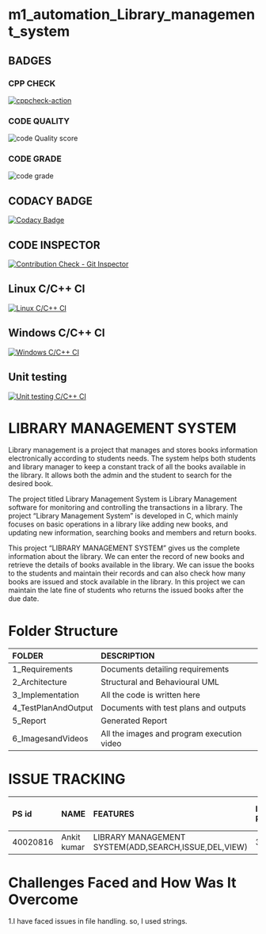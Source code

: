 # m1_automation_Library_management_system
## BADGES
### CPP CHECK
[![cppcheck-action](https://github.com/ankitkumar304/m1_automation_Digital-clock/actions/workflows/cppcheck.yml/badge.svg)](https://github.com/ankitkumar304/m1_automation_Digital-clock/actions/workflows/cppcheck.yml)
### CODE QUALITY
![code Quality score](https://api.codiga.io/project/29833/score/svg)
### CODE GRADE
![code grade](https://api.codiga.io/project/29833/status/svg)
## CODACY BADGE
[![Codacy Badge](https://app.codacy.com/project/badge/Grade/4774d4140ff448169e628da2d55d10fa)](https://www.codacy.com/gh/ankitkumar304/m1_automation_Digital-clock/dashboard?utm_source=github.com&amp;utm_medium=referral&amp;utm_content=ankitkumar304/m1_automation_Digital-clock&amp;utm_campaign=Badge_Grade)
## CODE INSPECTOR
[![Contribution Check - Git Inspector](https://github.com/ankitkumar304/m1_automation_Digital-clock/actions/workflows/gitinspector.yml/badge.svg)](https://github.com/ankitkumar304/m1_automation_Digital-clock/actions/workflows/gitinspector.yml)
## Linux C/C++ CI
[![Linux C/C++ CI](https://github.com/ankitkumar304/m1_automation_Digital-clock/actions/workflows/Linux_c-cpp.yml/badge.svg)](https://github.com/ankitkumar304/m1_automation_Digital-clock/actions/workflows/Linux_c-cpp.yml)
## Windows C/C++ CI
[![Windows C/C++ CI](https://github.com/ankitkumar304/m1_automation_Digital-clock/actions/workflows/windows_c-cpp.yml/badge.svg)](https://github.com/ankitkumar304/m1_automation_Digital-clock/actions/workflows/windows_c-cpp.yml)
## Unit testing
[![Unit testing C/C++ CI](https://github.com/ankitkumar304/m1_automation_Digital-clock/actions/workflows/unity.yml/badge.svg)](https://github.com/ankitkumar304/m1_automation_Digital-clock/actions/workflows/unity.yml)
# **LIBRARY MANAGEMENT SYSTEM**

Library management is a project that manages and stores books information electronically according to students needs. The system helps both students and library manager to keep a constant track of all the books available in the library. It allows both the admin and the student to search for the desired book.

The project titled Library Management System is Library Management software for monitoring and controlling the transactions in a library. The project “Library Management System” is developed in C, which mainly focuses on basic operations in a library like adding new books, and updating new information, searching books and members and return books.

This project “LIBRARY MANAGEMENT SYSTEM” gives us the complete information about the library. We can enter the record of new books and retrieve the details of books available in the library. We can issue the books to the students and maintain their records and can also check how many books are issued and stock available in the library. In this project we can maintain the late fine of students who returns the issued books after the due date.

# Folder Structure
|FOLDER|DESCRIPTION|
|:-----|:----------|
|1_Requirements|Documents detailing requirements|
|2_Architecture|Structural and Behavioural UML|
|3_Implementation|All the code is written here|
|4_TestPlanAndOutput|Documents with test plans and outputs|
|5_Report|Generated Report|
|6_ImagesandVideos|All the images and program execution video|

# ISSUE TRACKING
|PS id|NAME|FEATURES|ISSUES RAISED|ISSUES RESOLVED|TOTAL TESTCASES|TOTAL TESTCASES PASSED|
|:----|:---|:-------|:------------|:--------------|:--------------|:---------------------|
|40020816|Ankit kumar|LIBRARY MANAGEMENT SYSTEM(ADD,SEARCH,ISSUE,DEL,VIEW)|3|3|5|5|

# Challenges Faced and How Was It Overcome
1.I have faced issues in file handling. so, I used strings.
